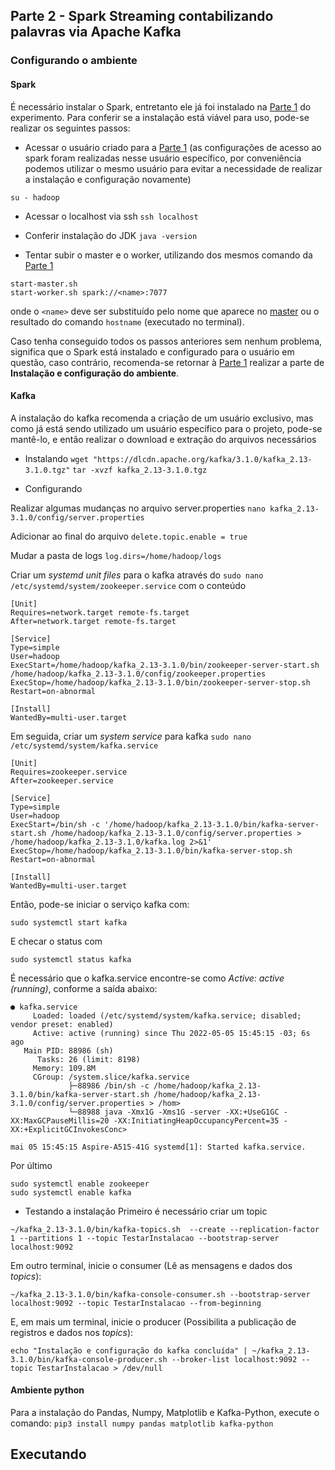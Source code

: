 ## Parte 2 - Spark Streaming contabilizando palavras via Apache Kafka

### **Configurando o ambiente**

#### Spark
É necessário instalar o Spark, entretanto ele já foi instalado na [Parte 1]("./../../Parte1/README.md") do experimento. Para conferir se a instalação está viável para uso, pode-se realizar os seguintes passos:

- Acessar o usuário criado para a [Parte 1]("./../../Parte1/README.md") (as configurações de acesso ao spark foram realizadas nesse usuário específico, por conveniência podemos utilizar o mesmo usuário para evitar a necessidade de realizar a instalação e configuração novamente)

```su - hadoop```

 - Acessar o localhost via ssh
```ssh localhost```

 - Conferir instalação do JDK
```java -version```

- Tentar subir o master e o worker, utilizando dos mesmos comando da [Parte 1]("./../../Parte1/README.md")

```
start-master.sh
start-worker.sh spark://<name>:7077
```
onde o ```<name>``` deve ser substituído pelo nome que aparece no [master](http://localhost:8080) ou o resultado do comando ```hostname``` (executado no terminal).

Caso tenha conseguido todos os passos anteriores sem nenhum problema, significa que o Spark está instalado e configurado para o usuário em questão, caso contrário, recomenda-se retornar à [Parte 1]("./../../Parte1/README.md") realizar a parte de **Instalação e configuração do ambiente**.

#### Kafka
A instalação do kafka recomenda a criação de um usuário exclusivo, mas como já está sendo utilizado um usuário específico para o projeto, pode-se mantê-lo, e então realizar o download e extração do arquivos necessários

 - Instalando
```wget "https://dlcdn.apache.org/kafka/3.1.0/kafka_2.13-3.1.0.tgz"```
```tar -xvzf kafka_2.13-3.1.0.tgz```

 - Configurando

Realizar algumas mudanças no arquivo server.properties
```nano kafka_2.13-3.1.0/config/server.properties```

Adicionar ao final do arquivo 
```delete.topic.enable = true``` 

Mudar a pasta de logs
```log.dirs=/home/hadoop/logs```

Criar um *systemd unit files* para o kafka através do
```sudo nano /etc/systemd/system/zookeeper.service```
com o conteúdo
```
[Unit]
Requires=network.target remote-fs.target
After=network.target remote-fs.target

[Service]
Type=simple
User=hadoop
ExecStart=/home/hadoop/kafka_2.13-3.1.0/bin/zookeeper-server-start.sh /home/hadoop/kafka_2.13-3.1.0/config/zookeeper.properties
ExecStop=/home/hadoop/kafka_2.13-3.1.0/bin/zookeeper-server-stop.sh
Restart=on-abnormal

[Install]
WantedBy=multi-user.target
```

Em seguida, criar um *system service* para kafka 
```sudo nano /etc/systemd/system/kafka.service```

```
[Unit]
Requires=zookeeper.service
After=zookeeper.service

[Service]
Type=simple
User=hadoop
ExecStart=/bin/sh -c '/home/hadoop/kafka_2.13-3.1.0/bin/kafka-server-start.sh /home/hadoop/kafka_2.13-3.1.0/config/server.properties > /home/hadoop/kafka_2.13-3.1.0/kafka.log 2>&1'
ExecStop=/home/hadoop/kafka_2.13-3.1.0/bin/kafka-server-stop.sh
Restart=on-abnormal

[Install]
WantedBy=multi-user.target
```

Então, pode-se iniciar o serviço kafka com:

```sudo systemctl start kafka```

E checar o status com

```sudo systemctl status kafka```

É necessário que o kafka.service encontre-se como *Active: active (running)*, conforme a saída abaixo:

```
● kafka.service
     Loaded: loaded (/etc/systemd/system/kafka.service; disabled; vendor preset: enabled)
     Active: active (running) since Thu 2022-05-05 15:45:15 -03; 6s ago
   Main PID: 88986 (sh)
      Tasks: 26 (limit: 8198)
     Memory: 109.8M
     CGroup: /system.slice/kafka.service
             ├─88986 /bin/sh -c /home/hadoop/kafka_2.13-3.1.0/bin/kafka-server-start.sh /home/hadoop/kafka_2.13-3.1.0/config/server.properties > /hom>
             └─88988 java -Xmx1G -Xms1G -server -XX:+UseG1GC -XX:MaxGCPauseMillis=20 -XX:InitiatingHeapOccupancyPercent=35 -XX:+ExplicitGCInvokesConc>

mai 05 15:45:15 Aspire-A515-41G systemd[1]: Started kafka.service.
```
Por último

```
sudo systemctl enable zookeeper
sudo systemctl enable kafka
```

 - Testando a instalação
Primeiro é necessário criar um topic

```
~/kafka_2.13-3.1.0/bin/kafka-topics.sh  --create --replication-factor 1 --partitions 1 --topic TestarInstalacao --bootstrap-server localhost:9092
```
Em outro terminal, inicie o consumer (Lê as mensagens e dados dos *topics*):
```
~/kafka_2.13-3.1.0/bin/kafka-console-consumer.sh --bootstrap-server localhost:9092 --topic TestarInstalacao --from-beginning
```

E, em mais um terminal, inicie o producer (Possibilita a publicação de registros e dados nos *topics*):
```
echo "Instalação e configuração do kafka concluída" | ~/kafka_2.13-3.1.0/bin/kafka-console-producer.sh --broker-list localhost:9092 --topic TestarInstalacao > /dev/null
```
#### Ambiente python

Para a instalação do Pandas, Numpy, Matplotlib e Kafka-Python, execute o comando:
```pip3 install numpy pandas matplotlib kafka-python```


## Executando